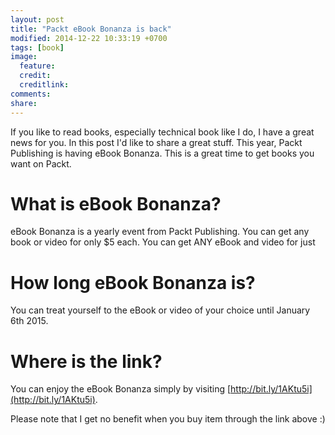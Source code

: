 ```yaml
---
layout: post
title: "Packt eBook Bonanza is back"
modified: 2014-12-22 10:33:19 +0700
tags: [book]
image:
  feature: 
  credit: 
  creditlink: 
comments: 
share: 
---
```


If you like to read books, especially technical book like I do, I have a great news for you. In this post I'd like to share a great stuff. This year, Packt Publishing is having eBook Bonanza. This is a great time to get books you want on Packt.

# What is eBook Bonanza?
eBook Bonanza is a yearly event from Packt Publishing. You can get any book or video for only $5 each. You can get ANY eBook and video for just

# How long eBook Bonanza is?
You can treat yourself to the eBook or video of your choice until January 6th 2015.

# Where is the link?
You can enjoy the eBook Bonanza simply by visiting [http://bit.ly/1AKtu5i](http://bit.ly/1AKtu5i).

Please note that I get no benefit when you buy item through the link above :)